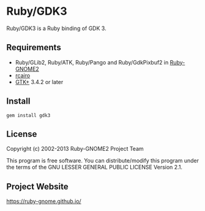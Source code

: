 # Ruby/GDK3

Ruby/GDK3 is a Ruby binding of GDK 3.

## Requirements

* Ruby/GLib2, Ruby/ATK, Ruby/Pango and Ruby/GdkPixbuf2 in
  [Ruby-GNOME2](https://ruby-gnome.github.io/)
* [rcairo](https://github.com/rcairo/rcairo)
* [GTK+](https://www.gtk.org/) 3.4.2 or later

## Install

    gem install gdk3

## License

Copyright (c) 2002-2013 Ruby-GNOME2 Project Team

This program is free software. You can distribute/modify this program
under the terms of the GNU LESSER GENERAL PUBLIC LICENSE Version 2.1.

## Project Website

https://ruby-gnome.github.io/
